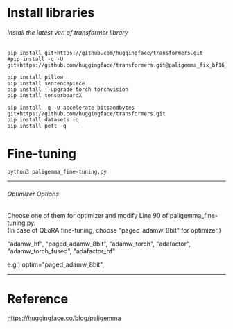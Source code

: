 # Install libraries  
###### Install the latest ver. of transformer library

    pip install git+https://github.com/huggingface/transformers.git
    #pip install -q -U git+https://github.com/huggingface/transformers.git@paligemma_fix_bf16_multigpu
    
    pip install pillow
    pip install sentencepiece
    pip install --upgrade torch torchvision
    pip install tensorboardX
    
    pip install -q -U accelerate bitsandbytes git+https://github.com/huggingface/transformers.git
    pip install datasets -q
    pip install peft -q


# Fine-tuning

    python3 paligemma_fine-tuning.py

**** ** **
###### Optimizer Options
Choose one of them for optimizer and modify Line 90 of paligemma_fine-tuning.py.  
(In case of QLoRA fine-tuning, choose "paged_adamw_8bit" for optimizer.)  

"adamw_hf", "paged_adamw_8bit", "adamw_torch", "adafactor", "adamw_torch_fused", "adafactor_hf"  
  
e.g.) optim="paged_adamw_8bit",  
**** ** **

    
# Reference
  <https://huggingface.co/blog/paligemma>
